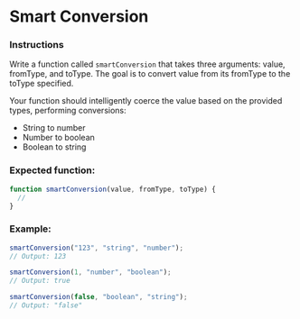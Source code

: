 # Smart Conversion

### Instructions

Write a function called `smartConversion` that takes three arguments: value, fromType, and toType. The goal is to convert value from its fromType to the toType specified.

Your function should intelligently coerce the value based on the provided types, performing conversions:

- String to number
- Number to boolean
- Boolean to string

### Expected function:

```js
function smartConversion(value, fromType, toType) {
  //
}
```

### Example:

```js
smartConversion("123", "string", "number");
// Output: 123

smartConversion(1, "number", "boolean");
// Output: true

smartConversion(false, "boolean", "string");
// Output: "false"
```
